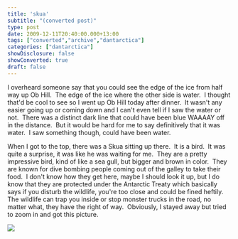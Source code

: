 ```yaml
---
title: 'skua'
subtitle: "(converted post)"
type: post
date: 2009-12-11T20:40:00.000+13:00
tags: ["converted","archive","dantarctica"]
categories: ["dantarctica"]
showDisclosure: false
showConverted: true
draft: false
---
```


I overheard someone say that you could see the edge of the ice from half way up Ob Hill.  The edge of the ice where the other side is water.  I thought that'd be cool to see so I went up Ob Hill today after dinner.  It wasn't any easier going up or coming down and I can't even tell if I saw the water or not.  There was a distinct dark line that could have been blue WAAAAY off in the distance.  But it would be hard for me to say definitively that it was water.  I saw something though, could have been water.  
  
When I got to the top, there was a Skua sitting up there.  It is a bird.  It was quite a surprise, it was like he was waiting for me.  They are a pretty impressive bird, kind of like a sea gull, but bigger and brown in color.  They are known for dive bombing people coming out of the galley to take their food.  I don't know how they get here, maybe I should look it up, but I do know that they are protected under the Antarctic Treaty which basically says if you disturb the wildlife, you're too close and could be fined heftily.  The wildlife can trap you inside or stop monster trucks in the road, no matter what, they have the right of way.  Obviously, I stayed away but tried to zoom in and got this picture.  

[![](http://lh3.ggpht.com/_WucH0HQjOPM/SyH2kSOw8aI/AAAAAAAAAv0/nR1i8bE3q0I/s320/PICT1732.JPG)](http://lh3.ggpht.com/_WucH0HQjOPM/SyH2kSOw8aI/AAAAAAAAAv0/nR1i8bE3q0I/s1600/PICT1732.JPG)